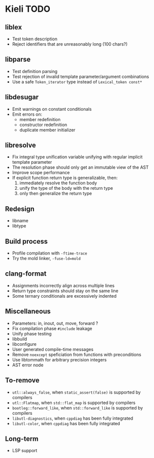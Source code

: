 # Kieli TODO

## liblex
- Test token description
- Reject identifiers that are unreasonably long (100 chars?)

## libparse
- Test definition parsing
- Test rejection of invalid template parameter/argument combinations
- Use a safe `Token_iterator` type instead of `Lexical_token const*`

## libdesugar
- Emit warnings on constant conditionals
- Emit errors on:
    - member redefinition
    - constructor redefinition
    - duplicate member initializer

## libresolve
- Fix integral type unification variable unifying with regular implicit template parameter
- The resolution phase should only get an immutable view of the AST
- Improve scope performance
- If explicit function return type is generalizable, then:
    1. immediately resolve the function body
    2. unify the type of the body with the return type
    3. only then generalize the return type

## Redesign
- libname
- libtype

## Build process
- Profile compilation with `-ftime-trace`
- Try the mold linker, `-fuse-ld=mold`

## clang-format
- Assignments incorrectly align across multiple lines
- Return type constraints should stay on the same line
- Some ternary conditionals are excessively indented

## Miscellaneous
- Parameters: in, inout, out, move, forward ?
- Fix compilation phase `#include` leakage
- Unify phase testing
- libbuild
- libconfigure
- User generated compile-time messages
- Remove `noexcept` speficiation from functions with preconditions
- Use libtommath for arbitrary precision integers
- AST error node

## To-remove
- `utl::always_false`, when `static_assert(false)` is supported by compilers
- `utl::Flatmap`, when `std::flat_map` is supported by compilers
- `bootleg::forward_like`, when `std::forward_like` is supported by compilers
- `libutl-diagnostics`, when `cppdiag` has been fully integrated
- `libutl-color`, when `cppdiag` has been fully integrated

## Long-term
- LSP support
